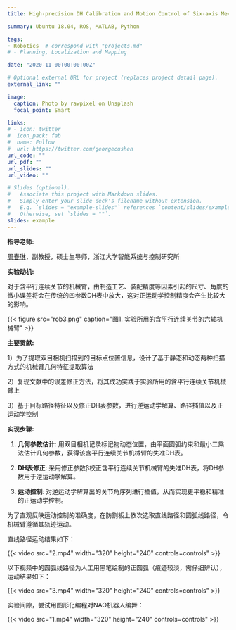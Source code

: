 ```yaml
---
title: High-precision DH Calibration and Motion Control of Six-axis Mechanical Arm

summary: Ubuntu 18.04, ROS, MATLAB, Python

tags:
- Robotics	# correspond with "projects.md"
# - Planning, Localization and Mapping

date: "2020-11-00T00:00:00Z"

# Optional external URL for project (replaces project detail page).
external_link: ""

image:
  caption: Photo by rawpixel on Unsplash
  focal_point: Smart

links:
# - icon: twitter
#  icon_pack: fab
#  name: Follow
#  url: https://twitter.com/georgecushen
url_code: ""
url_pdf: ""
url_slides: ""
url_video: ""

# Slides (optional).
#   Associate this project with Markdown slides.
#   Simply enter your slide deck's filename without extension.
#   E.g. `slides = "example-slides"` references `content/slides/example-slides.md`.
#   Otherwise, set `slides = ""`.
slides: example
---
```


**指导老师:**

[周春琳](https://person.zju.edu.cn/c_zhou)，副教授，硕士生导师，浙江大学智能系统与控制研究所

**实验动机:**

对于含平行连续关节的机械臂，由制造工艺、装配精度等因素引起的尺寸、角度的微小误差将会在传统的四参数DH表中放大，这对正运动学控制精度会产生比较大的影响。

{{< figure src="rob3.png" caption="图1. 实验所用的含平行连续关节的六轴机械臂" >}}

**主要贡献:**

1）为了提取双目相机扫描到的目标点位置信息，设计了基于静态和动态两种扫描方式的机械臂几何特征提取算法

2）复现文献中的误差修正方法，将其成功实践于实验所用的含平行连续关节机械臂上

3）基于目标路径特征以及修正DH表参数，进行逆运动学解算、路径插值以及正运动学控制

**实现步骤:**

1. **几何参数估计**: 用双目相机记录标记物动态位置，由平面圆弧约束和最小二乘法估计几何参数，获得该含平行连续关节机械臂的失准DH表。

2. **DH表修正**: 采用修正参数β校正含平行连续关节机械臂的失准DH表，将DH参数用于逆运动学解算。

3. **运动控制**: 对逆运动学解算出的关节角序列进行插值，从而实现更平稳和精准的正运动学控制。



为了直观反映运动控制的准确度，在防割板上依次选取直线路径和圆弧线路径，令机械臂遵循其轨迹运动。

直线路径运动结果如下：

{{< video src="2.mp4" width="320" height="240" controls=controls" >}}

以下视频中的圆弧线路径为人工用黑笔绘制的正圆弧（痕迹较淡，需仔细辨认），运动结果如下：

{{< video src="3.mp4" width="320" height="240" controls=controls" >}}



实验间隙，尝试用图形化编程对NAO机器人编舞：

{{< video src="1.mp4" width="320" height="240" controls=controls" >}}